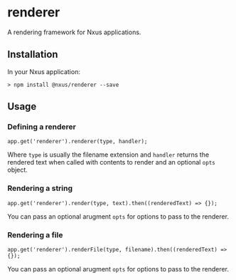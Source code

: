 # renderer
A rendering framework for Nxus applications.

## Installation

In your Nxus application:

```
> npm install @nxus/renderer --save
```

## Usage

### Defining a renderer

```
app.get('renderer').renderer(type, handler);
```

Where `type` is usually the filename extension and `handler` returns the rendered text when called with contents to render and an optional `opts` object.

### Rendering a string

```
app.get('renderer').render(type, text).then((renderedText) => {});
```

You can pass an optional arugment `opts` for options to pass to the renderer.

### Rendering a file

```
app.get('renderer').renderFile(type, filename).then((renderedText) => {});
```

You can pass an optional arugment `opts` for options to pass to the renderer.

